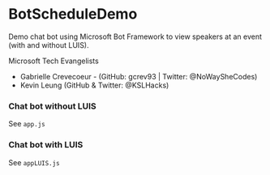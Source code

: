 # BotScheduleDemo
Demo chat bot using Microsoft Bot Framework to view speakers at an event (with and without LUIS).

Microsoft Tech Evangelists
- Gabrielle Crevecoeur - (GitHub: gcrev93 | Twitter: @NoWaySheCodes)
- Kevin Leung (GitHub & Twitter: @KSLHacks)

### Chat bot without LUIS
See `app.js`

### Chat bot with LUIS
See `appLUIS.js`